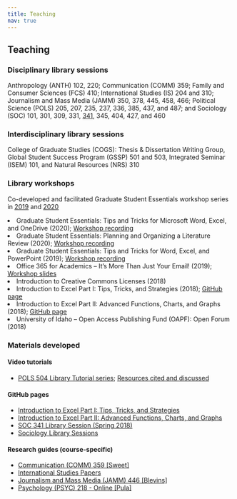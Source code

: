 ```yaml
---
title: Teaching
nav: true
---
```


## Teaching

### Disciplinary library sessions
<p>Anthropology (ANTH) 102, 220; Communication (COMM) 359; Family and Consumer Sciences (FCS) 410; International Studies (IS) 204 and 310; Journalism and Mass Media (JAMM) 350, 378, 445, 458, 466; Political Science (POLS) 205, 207, 235, 237, 336, 385, 437, and 487; and Sociology (SOC) 101, 301, 309, 331, <a href="https://jylisadoney.github.io/soc-341" target="_blank">341</a>, 345, 404, 427, and 460</p>

### Interdisciplinary library sessions
<p>College of Graduate Studies (COGS): Thesis & Dissertation Writing Group, Global Student Success Program (GSSP) 501 and 503, Integrated Seminar (ISEM) 101, and Natural Resources (NRS) 310</p>

<!--
<ul>
  <li>AND 102: Cultural Anthropology</li>
  <li>ANTH 220: Peoples of the World</li>
  <li>ANTH/SOC 427: Racial and Ethnic Relations</li>
  <li>College of Graduate Studies (COGS), Library Session </li>
  <li>College of Graduate Studies (COGS) Thesis/Dissertation Writing Group, Library Session, co-taught</li>
  <li>FCS 401: Professional Ethics and Practice in CFCS</li>
  <li>GSSP 501: Navigating the Graduate Pathway, co-taught</li>
  <li>GSSP 503: Introduction to Graduate Research, co-taught</li>
  <li>IS 204: Special Topics - International Studies Research Methods </li>
  <li>IS 310: The United Nations</li>
  <li>ISEM 101: Special Topics - Integrated Seminar</li>
  <li>JAMM 350: Public Relations Writing and Production</li>
  <li>JAMM 378: American Television Genres</li>
  <li>JAMM 445: History of Mass Media</li>
  <li>JAMM 466: Media Campaign Strategy</li>
  <li>NRS 310: Social Science Research Methods, co-taught</li>
  <li>POLS 205: Introduction to Comparative Politics</li>
  <li>POLS 207: Introduction to Political Behavior</li>
  <li>POLS 235: Political Research Methods and Approaches</li>
  <!--<li>POLS 237: Introduction to International Politics</li>
  <li>POLS 336: Political Research Methods and Approaches II</li>
  <li>POLS 437: American Presidency</li>
  <li>POLS 487: Political Violence and Revolution</li>
  <li>SOC 101: Introduction to Sociology</li>
  <li>SOC 301: Introduction to Diversity and Stratification</li>
  <li>SOC 309: Social Science Research Methods</li>
  <li>SOC 331: Criminology Theory</li>
  <li>SOC 341: Science, Technology, and Society; <a href="https://jylisadoney.github.io/soc-341" target="_blank">GitHub page</a></li>
  <li>SOC 345: Extremism and American Society</li>
  <li>SOC 404: Special Topics - Climate Change & Society, co-taught</li>
  <li>SOC 427: Racial and Ethnic Relations</li>
  <li>SOC 460: Capstone - Sociology in Action</li>
</ul> -->

### Library workshops
<p>Co-developed and facilitated Graduate Student Essentials workshop series in <a href="https://www.youtube.com/playlist?list=PL3MdArvT5LVchT3tZAVCwHhCh3onN0PSf" target="_blank">2019</a> and <a href="https://www.youtube.com/playlist?list=PL3MdArvT5LVfhw9XxOkKUvB3f77oipDXx" target="_blank">2020</a></p>

<li>Graduate Student Essentials: Tips and Tricks for Microsoft Word, Excel, and OneDrive (2020); <a href ="https://youtu.be/VndchZNS3iI" target="_blank">Workshop recording</a></li>
<li>Graduate Student Essentials: Planning and Organizing a Literature Review (2020); <a href="https://youtu.be/KztxeVB7Fbg" target="_blank">Workshop recording</a></li>
<li>Graduate Student Essentials: Tips and Tricks for Word, Excel, and PowerPoint (2019); <a href="https://youtu.be/YspUsSyLCOQ" target="_blank">Workshop recording</a></li>
<li>Office 365 for Academics – It’s More Than Just Your Email! (2019); <a href="https://www.lib.uidaho.edu/media/workshops/Office365forAcademics.pdf" target="_blank">Workshop slides</a></li>
<li>Introduction to Creative Commons Licenses (2018)</li>
<li>Introduction to Excel Part I: Tips, Tricks, and Strategies (2018); <a href="https://jylisadoney.github.io/intro-excel-1/" target="_blank">GitHub page</a></li>
<li>Introduction to Excel Part II: Advanced Functions, Charts, and Graphs (2018); <a href="https://jylisadoney.github.io/intro-excel-2/" target="_blank">GitHub page</a></li>
<li>University of Idaho – Open Access Publishing Fund (OAPF): Open Forum (2018)</li><p></p>

<!--<ul>
  <li><a href="https://youtu.be/YspUsSyLCOQ" target="_blank">Graduate Student Essentials: Tips and Tricks for Word, Excel, and PowerPoint</a>; <a href="{{ '/images/GSE_TipsTricks-Word-Handout_2019.pdf' | relative_url }}" target="_blank">Workshop handout</a></li> 
  <li>Introduction to Creative Commons Licenses</li>
  <li>Introduction to Excel Part I: Tips, Tricks, and Strategies; <a href="https://jylisadoney.github.io/intro-excel-1/" target="_blank">GitHub page</a></li>
  <li>Introduction to Excel Part II: Advanced Functions, Charts, and Graphs; <a href="https://jylisadoney.github.io/intro-excel-2/" target="_blank">GitHub page</a></li>
  <li>Office 365 for Academics - It's More Than Just Your Email; <a href="https://www.lib.uidaho.edu/media/workshops/Office365forAcademics.pdf" target="_blank">Slides</a></li>
  <li>University of Idaho Open Access Publishing Fund, Open Forum</li>
</ul>-->

### Materials developed 

#### Video tutorials
<ul>
  <li><a href="https://www.youtube.com/playlist?list=PL3MdArvT5LVceq5Toj2XLd7NQptPWIIy0" target="_blank">POLS 504 Library Tutorial series</a>; <a href="{{ '/media/Resources-POLS504LibraryTutorials.pdf' | relative_url }}" target="_blank">Resources cited and discussed</a></li>
  <!--<li><a href="https://youtube.com/playlist?list=PL2VCfpBUgJGiVB290KMzu0zikjULmfSrS" target="_blank">CRIM 335 Library Research Series (Fall 2021)</a>; <a href="{{ '/media/CRIM335_Video1-Slides_202109.pdf' | relative_url}}" target="_blank">Video 1 Slides</a> and <a href="{{ '/media/CRIM335_Video2-Slides_202109.pdf' | relative_url}}" target="_blank">Video 2 Slides</a></li>--> 
</ul>

#### GitHub pages
<ul> 
   <li><a href="https://jylisadoney.github.io/intro-excel-1/" target="_blank">Introduction to Excel Part I: Tips, Tricks, and Strategies</a></li>  
  <li><a href="https://jylisadoney.github.io/intro-excel-2/" target="_blank">Introduction to Excel Part II: Advanced Functions, Charts, and Graphs</a></li>
  <li><a href="https://jylisadoney.github.io/soc-341" target="_blank">SOC 341 Library Session (Spring 2018)</a></li>
  <li><a href="https://jylisadoney.github.io/soc" target="_blank">Sociology Library Sessions</a></li>
</ul>

#### Research guides (course-specific)
<ul>
  <li><a href="https://libguides.uidaho.edu/comm359" target="_blank">Communication (COMM) 359 [Sweet]</a></li>
  <li><a href="https://libguides.uidaho.edu/IntlStudiesPapers" target="_blank">International Studies Papers</a></li>
  <li><a href="https://libguides.uidaho.edu/jamm466" target="_blank">Journalism and Mass Media (JAMM) 446 [Blevins]</a></li>
  <li><a href="https://libguides.uidaho.edu/psyc218-online" target="_blank">Psychology (PSYC) 218 - Online [Pula]</a></li>
</ul> 
